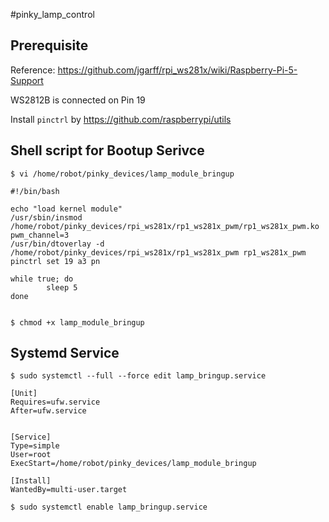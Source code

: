 #pinky_lamp_control

## Prerequisite
Reference: https://github.com/jgarff/rpi_ws281x/wiki/Raspberry-Pi-5-Support

WS2812B is connected on Pin 19

Install `pinctrl` by https://github.com/raspberrypi/utils


## Shell script for Bootup Serivce

```shell
$ vi /home/robot/pinky_devices/lamp_module_bringup

#!/bin/bash

echo "load kernel module"
/usr/sbin/insmod /home/robot/pinky_devices/rpi_ws281x/rp1_ws281x_pwm/rp1_ws281x_pwm.ko pwm_channel=3
/usr/bin/dtoverlay -d /home/robot/pinky_devices/rpi_ws281x/rp1_ws281x_pwm rp1_ws281x_pwm
pinctrl set 19 a3 pn

while true; do
        sleep 5
done


$ chmod +x lamp_module_bringup
```

## Systemd Service
```shell
$ sudo systemctl --full --force edit lamp_bringup.service

[Unit]
Requires=ufw.service
After=ufw.service


[Service]
Type=simple
User=root
ExecStart=/home/robot/pinky_devices/lamp_module_bringup

[Install]
WantedBy=multi-user.target

$ sudo systemctl enable lamp_bringup.service
```
